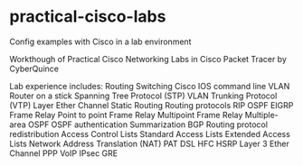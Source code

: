 # practical-cisco-labs
Config examples with Cisco in a lab environment 

Workthough of Practical Cisco Networking Labs in Cisco Packet Tracer by CyberQuince

Lab experience includes:
Routing
Switching
Cisco IOS command line
VLAN
Router on a stick
Spanning Tree Protocol (STP)
VLAN Trunking Protocol (VTP)
Layer Ether Channel
Static Routing
Routing protocols
RIP
OSPF
EIGRP
Frame Relay
Point to point Frame Relay
Multipoint Frame Relay
Multiple-area OSPF
OSPF authentication
Summarization
BGP
Routing protocol redistribution
Access Control Lists
Standard Access Lists
Extended Access Lists
Network Address Translation (NAT)
PAT
DSL
HFC
HSRP
Layer 3 Ether Channel
PPP
VoIP
IPsec
GRE
